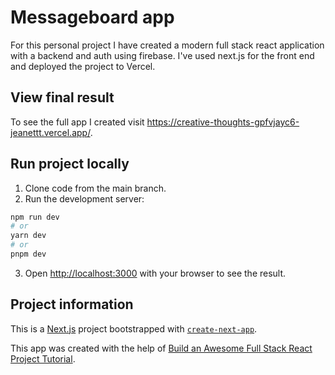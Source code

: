 # Messageboard app

For this personal project I have created a modern full stack react application with a backend and auth using firebase. I've used next.js for the front end and deployed the project to Vercel.

## View final result

To see the full app I created visit https://creative-thoughts-gpfvjayc6-jeanettt.vercel.app/.

## Run project locally

1. Clone code from the main branch.
2. Run the development server:

```bash
npm run dev
# or
yarn dev
# or
pnpm dev
```

3. Open [http://localhost:3000](http://localhost:3000) with your browser to see the result.

## Project information

This is a [Next.js](https://nextjs.org/) project bootstrapped with [`create-next-app`](https://github.com/vercel/next.js/tree/canary/packages/create-next-app).

This app was created with the help of [Build an Awesome Full Stack React Project Tutorial](https://www.youtube.com/watch?v=o7jTN4s78GQ).
